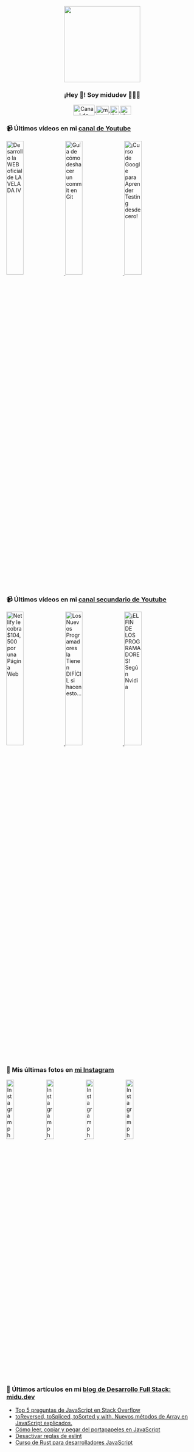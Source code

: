 <p align="center" width="300">
   <img align="center" width="200" src="https://user-images.githubusercontent.com/1561955/106762302-fda9de00-6635-11eb-99be-3ef744e60c0e.png" />
   <h3 align="center">¡Hey 👋! Soy midudev 👨🏻‍💻</h3>
</p>

<p align="center">
   <a href="https://twitch.tv/midudev" target="blank">
    <img align="center" src="https://upload.wikimedia.org/wikipedia/commons/c/ce/Twitch_logo_2019.svg" alt="Canal de Twitch de midudev" height="28px" width="56px" />
  </a>
  <span style="width: 8px;"> </span>
   <a href="https://youtube.com/midudev" target="blank">
    <img align="center" src="https://upload.wikimedia.org/wikipedia/commons/0/09/YouTube_full-color_icon_%282017%29.svg" alt="midudev" height="23px" width="33px" />
  </a>
  <span style="width: 8px;"> </span>
  <a href="https://instagram.com/midu.dev" target="blank">
    <img align="center" src="https://upload.wikimedia.org/wikipedia/commons/e/e7/Instagram_logo_2016.svg" alt="Canal de Instagram de midu.dev" height="23px" width="23px" />
  </a>
  <span style="width: 8px;"> </span>
  <a href="https://twitter.com/midudev" target="blank">
    <img align="center" src="https://upload.wikimedia.org/wikipedia/commons/thumb/6/6f/Logo_of_Twitter.svg/2491px-Logo_of_Twitter.svg.png" alt="Canal de Twitter de midudev" height="23px" width="28px" />
  </a>
</p>

### 📹 Últimos vídeos en mi [canal de Youtube](https://youtube.com/midudev?sub_confirmation=1)

<a href='https://youtu.be/MY6A_w_FECw' target='_blank'>
  <img width='30%' src='https://img.youtube.com/vi/MY6A_w_FECw/mqdefault.jpg' alt='Desarrollo la WEB oficial de LA VELADA IV' />
</a>
<a href='https://youtu.be/Ocz-_cvKijk' target='_blank'>
  <img width='30%' src='https://img.youtube.com/vi/Ocz-_cvKijk/mqdefault.jpg' alt='Guía de cómo deshacer un commit en Git' />
</a>
<a href='https://youtu.be/tmRJ9GZhxqM' target='_blank'>
  <img width='30%' src='https://img.youtube.com/vi/tmRJ9GZhxqM/mqdefault.jpg' alt='¡Curso de Google para Aprender Testing desde cero!' />
</a>

### 📹 Últimos vídeos en mi [canal secundario de Youtube](https://youtube.com/midulive?sub_confirmation=1)

<a href='https://youtu.be/JIFREanXdRI' target='_blank'>
  <img width='30%' src='https://img.youtube.com/vi/JIFREanXdRI/mqdefault.jpg' alt='Netlify le cobra $104,500 por una Página Web' />
</a>
<a href='https://youtu.be/Nfm7x2TLUyU' target='_blank'>
  <img width='30%' src='https://img.youtube.com/vi/Nfm7x2TLUyU/mqdefault.jpg' alt='Los Nuevos Programadores la Tienen DIFÍCIL si hacen esto…' />
</a>
<a href='https://youtu.be/Tupb-v9F5ZA' target='_blank'>
  <img width='30%' src='https://img.youtube.com/vi/Tupb-v9F5ZA/mqdefault.jpg' alt='¡EL FIN DE LOS PROGRAMADORES! Según Nvidia' />
</a>

### 📸 Mis últimas fotos en [mi Instagram](https://instagram.com/midu.dev)

<a href='https://instagram.com/p/C0CN7G_tqtL' target='_blank'>
  <img width='20%' src='https://instagram.flba2-1.fna.fbcdn.net/v/t51.2885-15/404570989_310584011839619_4181433579164759611_n.jpg?stp=dst-jpg_e15_fr_p1080x1080&_nc_ht=instagram.flba2-1.fna.fbcdn.net&_nc_cat=111&_nc_ohc=9Rd6iik3or0AX9pgTGU&edm=APU89FABAAAA&ccb=7-5&oh=00_AfBj9JonfDCP6l_GGrpwdZpg-AyPhdrKxg4UFjNpSjsPxw&oe=65E5E81B&_nc_sid=bc0c2c' alt='Instagram photo' />
</a>
<a href='https://instagram.com/p/C4A_IYiI7HN' target='_blank'>
  <img width='20%' src='https://instagram.flba2-1.fna.fbcdn.net/v/t51.2885-15/431137388_1095305575013384_8222407225198966591_n.jpg?stp=dst-jpg_e35_p1080x1080&_nc_ht=instagram.flba2-1.fna.fbcdn.net&_nc_cat=1&_nc_ohc=-RzqxgF4gQwAX9msxmp&edm=APU89FABAAAA&ccb=7-5&oh=00_AfATIISR5_JThnMa2hpqx4rCfWRPaO9gSiCfELyCD4ACtg&oe=65E94793&_nc_sid=bc0c2c' alt='Instagram photo' />
</a>
<a href='https://instagram.com/p/C377QDatib-' target='_blank'>
  <img width='20%' src='https://instagram.flba2-1.fna.fbcdn.net/v/t51.2885-15/430177803_2230934520592235_3594328857586472792_n.jpg?stp=dst-jpg_e15&_nc_ht=instagram.flba2-1.fna.fbcdn.net&_nc_cat=111&_nc_ohc=yGc-x33YQc0AX9DAjhT&edm=APU89FABAAAA&ccb=7-5&oh=00_AfCHI5WSUanUjxaxqhB7YOcWE2EGw_9D9bQWin8gTgUYPg&oe=65E5A6E3&_nc_sid=bc0c2c' alt='Instagram photo' />
</a>
<a href='https://instagram.com/p/C35wdeZNk50' target='_blank'>
  <img width='20%' src='https://instagram.flba2-1.fna.fbcdn.net/v/t51.2885-15/430393407_259966983820208_2468999681266387943_n.jpg?stp=dst-jpg_e15_fr_p1080x1080&_nc_ht=instagram.flba2-1.fna.fbcdn.net&_nc_cat=108&_nc_ohc=JxsEtUdoT5AAX93dUT3&edm=APU89FABAAAA&ccb=7-5&oh=00_AfDAUDHVeBmdvxuGko_kGSd6vl9ydXm_ug0OHGG5TpjHlg&oe=65E56D2E&_nc_sid=bc0c2c' alt='Instagram photo' />
</a>

### 📝 Últimos artículos en mi [blog de Desarrollo Full Stack: midu.dev](https://midu.dev)
- [Top 5 preguntas de JavaScript en Stack Overflow](https://midu.dev/top-5-preguntas-javascript-stack-overflow/)
- [toReversed, toSpliced, toSorted y with. Nuevos métodos de Array en JavaScript explicados.](https://midu.dev/to-reversed-to-spliced-to-sorted-with/)
- [Cómo leer, copiar y pegar del portapapeles en JavaScript](https://midu.dev/leer-copiar-pegar-portapapeles-javascript/)
- [Desactivar reglas de eslint](https://midu.dev/desactivar-reglas-eslint/)
- [Curso de Rust para desarrolladores JavaScript](https://midu.dev/rust-para-desarrolladores-javascript/)